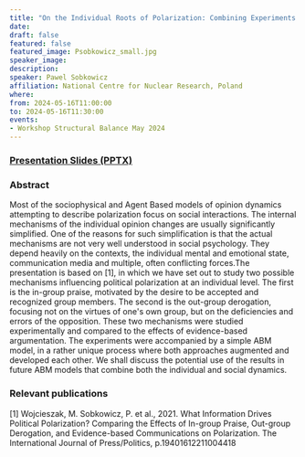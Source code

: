 ```yaml
---
title: "On the Individual Roots of Polarization: Combining Experiments and Modeling"
date:
draft: false
featured: false
featured_image: Psobkowicz_small.jpg
speaker_image:
description:
speaker: Pawel Sobkowicz
affiliation: National Centre for Nuclear Research, Poland 
where:
from: 2024-05-16T11:00:00
to: 2024-05-16T11:30:00
events:
- Workshop Structural Balance May 2024 
---
```


### [Presentation Slides (PPTX)](Presentation-Sobkowicz.pptx)


### Abstract
Most of the sociophysical and Agent Based models of opinion dynamics attempting to describe polarization focus on social interactions. The internal mechanisms of the individual opinion changes are usually significantly simplified. One of the reasons for such simplification is that the actual mechanisms are not very well understood in social psychology. They depend heavily on the contexts, the individual mental and emotional state, communication media and multiple, often conflicting forces.The presentation is based on [1], in which we have set out to study two possible mechanisms influencing political polarization at an individual level. The first is the in-group praise, motivated by the desire to be accepted and recognized group members. The second is the out-group derogation, focusing not on the virtues of one's own group, but on the deficiencies and errors of the opposition. These two mechanisms were studied experimentally and compared to the effects of evidence-based argumentation. The experiments were accompanied by a simple ABM model, in a rather unique process where both approaches augmented and developed each other. We shall discuss the potential use of the results in future ABM models that combine both the individual and social dynamics. 


### Relevant publications 

[1] Wojcieszak, M. Sobkowicz, P. et al., 2021. What
Information Drives Political Polarization? Comparing the
Effects of In-group Praise, Out-group Derogation, and
Evidence-based Communications on Polarization. The
International Journal of Press/Politics, p.19401612211004418
